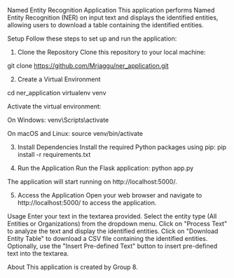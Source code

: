 Named Entity Recognition Application
This application performs Named Entity Recognition (NER) on input text and displays the identified entities, allowing users to download a table containing the identified entities.

Setup
Follow these steps to set up and run the application:

1. Clone the Repository
Clone this repository to your local machine:

git clone https://github.com/Mrjaggu/ner_application.git

2. Create a Virtual Environment

cd ner_application
virtualenv venv

Activate the virtual environment:

On Windows:
 venv\Scripts\activate

On macOS and Linux:
 source venv/bin/activate

3. Install Dependencies
Install the required Python packages using pip:
 pip install -r requirements.txt

4. Run the Application
Run the Flask application:
 python app.py

The application will start running on http://localhost:5000/.

5. Access the Application
Open your web browser and navigate to http://localhost:5000/ to access the application.

Usage
Enter your text in the textarea provided.
Select the entity type (All Entities or Organizations) from the dropdown menu.
Click on "Process Text" to analyze the text and display the identified entities.
Click on "Download Entity Table" to download a CSV file containing the identified entities.
Optionally, use the "Insert Pre-defined Text" button to insert pre-defined text into the textarea.

About
This application is created by Group 8.